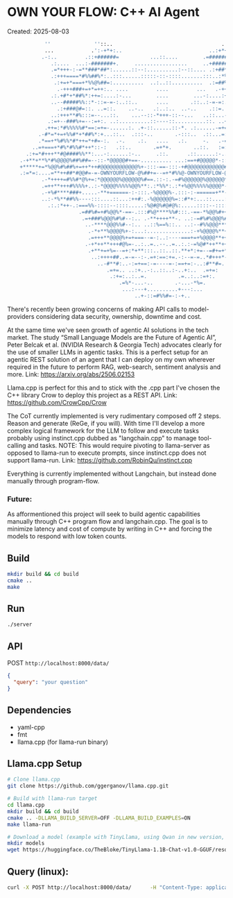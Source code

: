 # OWN YOUR FLOW: C++ AI Agent
Created: 2025-08-03

```bash
            ''              ''::..                                   .::.                            
            ...            .':-+*+:..                            ..:+*+-:.             ..            
           .-:..         .::+######=          ...::....        .=######+::.         ..:-            
              .:....  ...:-#######+.     .................     ..+#######-:.........:.              
              .=*+++-:-=**###*##*:......::--:..........:--::.... .:+##*###**+-:-+++*=.              
              .:+++====*#%%##%*:..:::......:::::-::-::::.......:::..:*%##%%%*+===+++:.              
               .:+=+*===+*%%@%##=:..........  ..:..::..........  .:=##%@%%*+===*+++:....            
                .-+++###+=+*=++:.. ....         ....         ...   .-++=*+=+###+++-.                
              .:.+#*+*##%*:++=:....:-...        ....        ...-:....:+++:*%##*+*#*.:               
              ..--#####%%::*-::=-=-:..::..      ....       .::..:-=-=:.-*-:%%#####--.               
                .:+###@#=::. ..=::.    ..-..   .:..:..  ..-..    .::=.  .::=#@###+:.                
              ..:+++**#%:::=--...::.    ...--::-*+++-::--...   ..::...--=:::%#**=++:.               
             .:=+--###%+=--:=+:. ..:..........::----::..........::. ..+=:--=+%##*--++:..            
            .++=:*#%%%%%#*==:=+=-......:. .+-::......::-*. .:......-=+=:==+#%%%%%#*:-++.            
          .-#*=*+=+%%#*+*##%*:+...::..  .:::-..       .-:::..  .::...=:*%##*+*#%%*=+*=**=.          
          .*==+*%#%%*#*++=*+#=-:.  .-.    .:.   ....   .:.     -.   .-=#**=++*%*%%#%*+==*.          
        ..=+===+*#%*#%%#*++*::-:   .::..       .=+*+.       ..::.   :=::**+*#%%#*%#*+===+=..        
      .:+=*#+++**#@####%%**:...-:......:-..     .::.      .::......:-....**%%####@#***++#*++:.      
    .-+**+**%*#%@@@@%##%##=--::-*@@@@@#+==-.......... ...:==+#@@@@@*-::--=*#%##%@@@@%#*%*****+=.    
    +*****+=*%@@%#%##%+=++*++#@@@@@@@@@@@@%+-:::-==-:::-+#@@@@@@@@@@@@#=**=+=+###%##@@%*=+*****+    
    .:=*=:....=**++##*#@@#=-=-OWNYOURFLOW-@%##+=--=+*#%%@-OWNYOURFLOW-@=+#@@#**#++**=.....=*=:.    
           .-*++++=#%%#*@%+=:*@@@@@@%@@@@@@%#==.::-:.-=#%@@@@@@%@@@@@@*.==%@*#%%#=++++*-.           
           .=++**+++#%%%%+..:-*@@@@%%%%%@@%**:.:*%%*:.:*+%@@%%%%%@@@@*-:..=%#%%%+++**++=..          
           .-+%#****###+.....-**+======-:-:::.-%@@@@%-.:::-:-======+**-.....=####***#%+-.           
           ..:-*%**##%%----:::....::...:++#:.-%@@@@@@%=::#*+:...::....::::---%%#***%*-:.            
             .:.:*++-.:===%%-::::--::::.....:%@#@%#@#@%:.....::::--::::-%%===:.-+**:.:..            
                       .=##%#=+#%@@%*-==-.:::#%@****%%#:::.-==-*%@@%#++#%##+.                       
                        .=+###%@@@%#%#--:.. .-**++++**-. ..:-=#%#%@@@%###+=.                        
                         ..-****@@@%%#--:.. ..::%==%::.. ..:--#%%@@@***+-...                        
                          .-*+**%@@@@%+-:...:..............:-+%@@@@%**+*-.                          
                          .=+++**@@@@%+=+===--=-:..:----===+=+%@@@@**++*=.                          
                         .-+*++**+++#@%=-..:..=..--..=..:.:-=%@#*++**++#+-.                         
                          .+**+=+%=--=+:*+**:::..::..::.**+*:+=--=#+=+*++.                          
                           ..:++++##..=-=--:-.=+:==:+=.-:--=-=..*#+++*-..                           
                             ..-#**#:..-:=+==:-=----=-:==+=:-..:#**#=.                              
                                .=+=.. ..:+..-:..::..:-..+:..  .=+=:                                
                                 .:+=:..:..=.          .=..:..:=+:.                                 
                                    .=%*-...-..       .-...-*%=.                                    
                                     ...:---+..........+---:...                                     
                                         ..+-::=#%%#=-:-+..                     
```

There's recently been growing concerns of making API calls to model-providers considering data security, ownership, downtime and cost.

At the same time we've seen growth of agentic AI solutions in the tech market. 
The study “Small Language Models are the Future of Agentic AI”, Peter Belcak et al. (NVIDIA Research & Georgia Tech) advocates clearly for the use of smaller LLMs in agentic tasks.
This is a perfect setup for an agentic REST solution of an agent that I can deploy on my own wherever required in the future to perform RAG, web-search, sentiment analysis and more.
  Link: https://arxiv.org/abs/2506.02153

Llama.cpp is perfect for this and to stick with the .cpp part I've chosen the C++ library Crow to deploy this project as a REST API.
  Link: https://github.com/CrowCpp/Crow

The CoT currently implemented is very rudimentary composed off 2 steps. Reason and generate (ReGe, if you will). 
With time I'll develop a more complex logical framework for the LLM to follow and execute tasks probably using instinct.cpp dubbed as "langchain.cpp" to manage tool-calling and tasks.
NOTE: This would require pivoting to llama-server as opposed to llama-run to execute prompts, since instinct.cpp does not support llama-run.
  Link: https://github.com/RobinQu/instinct.cpp

Everything is currently implemented without Langchain, but instead done manually through program-flow. 

### Future:
As afformentioned this project will seek to build agentic capabilities manually through C++ program flow and langchain.cpp.
The goal is to minimize latency and cost of compute by writing in C++ and forcing the models to respond with low token counts.

## Build

```bash
mkdir build && cd build
cmake ..
make
```

## Run

```bash
./server
```

## API

POST `http://localhost:8000/data/`

```json
{
  "query": "your question"
}
```

## Dependencies

- yaml-cpp
- fmt
- llama.cpp (for llama-run binary)

## Llama.cpp Setup

```bash
# Clone llama.cpp
git clone https://github.com/ggerganov/llama.cpp.git

# Build with llama-run target
cd llama.cpp
mkdir build && cd build
cmake .. -DLLAMA_BUILD_SERVER=OFF -DLLAMA_BUILD_EXAMPLES=ON
make llama-run

# Download a model (example with TinyLlama, using Qwan in new version, you're welcome to experiment further)
mkdir models
wget https://huggingface.co/TheBloke/TinyLlama-1.1B-Chat-v1.0-GGUF/resolve/main/tinyllama-1.1b-chat-v1.0.Q4_0.gguf -O models/tinyllama-1.1b-chat-v1.0.Q4_0.gguf
``` 

## Query (linux):

```bash
curl -X POST http://localhost:8000/data/      -H "Content-Type: application/json"      -d '{"query": "YOUR QUERY HERE"}'
```